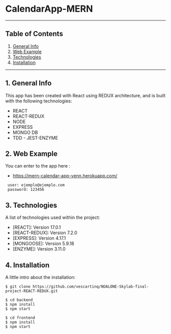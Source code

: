 # CalendarApp-MERN

---

## Table of Contents

1. [General Info](#general-info)
2. [Web Example](#web-example)
3. [Technologies](#technologies)
4. [Installation](#installation)

---

## 1. General Info

This app has been created with React using REDUX architecture, and is built with
the following technologies:

- REACT
- REACT-REDUX
- NODE
- EXPRESS
- MONGO DB
- TDD - JEST-ENZYME

## 2. Web Example

You can enter to the app here :

- https://mern-calendar-app-venn.herokuapp.com/

```
 user: ejemplo@ejemplo.com
 password: 123456
```

## 3. Technologies

A list of technologies used within the project:

- [REACT]: Version 17.0.1
- [REACT-REDUX]: Version 7.2.0
- [EXPRESS]: Version 4.17.1
- [MONGOOSE]: Version 5.9.18
- [ENZYME]: Version 3.11.0

## 4. Installation

A little intro about the installation:

```
$ git clone https://github.com/vescartinq/NOALONE-Skylab-final-project-REACT-REDUX.git

$ cd backend
$ npm install
$ npm start

$ cd frontend
$ npm install
$ npm start
```

